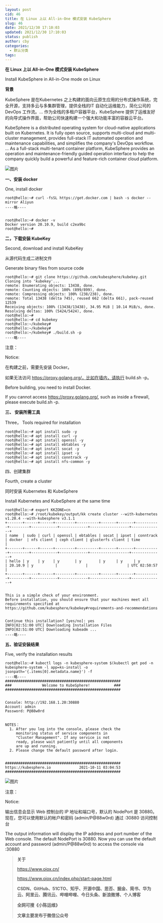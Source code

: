 ```yaml
---
layout: post
cid: 46
title: 在 Linux 上以 All-in-One 模式安装 KubeSphere
slug: 46
date: 2021/12/30 17:10:03
updated: 2021/12/30 17:10:03
status: publish
author: cby
categories: 
  - 默认分类
tags: 
---
```



**在 Linux 上以 All-in-One 模式安装 KubeSphere**

Install KubeSphere in All-in-One mode on Linux

  

  

**背景**

  

KubeSphere 是在Kubernetes 之上构建的面向云原生应用的分布式操作系统，完全开源，支持多云与多集群管理，提供全栈的IT 自动化运维能力，简化公司的DevOps 工作流。... 作为全栈的多租户容器平台，KubeSphere 提供了运维友好的向导式操作界面，帮助公司快速构建一个强大和功能丰富的容器云平台。

  

KubeSphere is a distributed operating system for cloud-native applications built on Kubernetes. It is fully open source, supports multi-cloud and multi-cluster management, provides full-stack IT automated operation and maintenance capabilities, and simplifies the company's DevOps workflow. ... As a full-stack multi-tenant container platform, KubeSphere provides an operation and maintenance-friendly guided operation interface to help the company quickly build a powerful and feature-rich container cloud platform.

  

![图片](https://p3-juejin.byteimg.com/tos-cn-i-k3u1fbpfcp/2726cdd76c2945b2be33b877b2ced175~tplv-k3u1fbpfcp-zoom-1.image)

  

**一、安装 docker**

One, install docker

  

```
root@hello:~# curl -fsSL https://get.docker.com | bash -s docker --mirror Aliyun
----略----


root@hello:~# docker -v
Docker version 20.10.9, build c2ea9bc
root@hello:~#
```

  

**二，下载安装 KubeKey**

Second, download and install KubeKey

  

  

从源代码生成二进制文件

Generate binary files from source code

  

```
root@hello:~# git clone https://github.com/kubesphere/kubekey.git
Cloning into 'kubekey'...
remote: Enumerating objects: 13438, done.
remote: Counting objects: 100% (899/899), done.
remote: Compressing objects: 100% (238/238), done.
remote: Total 13438 (delta 745), reused 662 (delta 661), pack-reused 12539
Receiving objects: 100% (13438/13438), 34.95 MiB | 10.14 MiB/s, done.
Resolving deltas: 100% (5424/5424), done.
root@hello:~# 
root@hello:~# cd kubekey
root@hello:~/kubekey# 
root@hello:~/kubekey# 
root@hello:~/kubekey# ./build.sh -p
----略----
```

  

  

注意：

Notice:

  

在构建之前，需要先安装 Docker。

如果无法访问 https://proxy.golang.org/，比如在墙内，请执行 build.sh -p。

  

Before building, you need to install Docker.

If you cannot access https://proxy.golang.org/, such as inside a firewall, please execute build.sh -p.

  

  

**三、 安装所需工具**

Three， Tools required for installation

  

```
root@hello:~# apt install sudo -y
root@hello:~# apt install curl -y
root@hello:~# apt install openssl -y
root@hello:~# apt install ebtables -y
root@hello:~# apt install socat -y
root@hello:~# apt install ipset -y
root@hello:~# apt install conntrack -y
root@hello:~# apt install nfs-common -y
```

  

四、创建集群

Fourth, create a cluster

  

同时安装 Kubernetes 和 KubeSphere

Install Kubernetes and KubeSphere at the same time

  

```
root@hello:~# export KKZONE=cn
root@hello:~# /root/kubekey/output/kk create cluster --with-kubernetes v1.20.4 --with-kubesphere v3.1.1
+-------+------+------+---------+----------+-------+-------+-----------+---------+------------+-------------+------------------+--------------+
| name  | sudo | curl | openssl | ebtables | socat | ipset | conntrack | docker  | nfs client | ceph client | glusterfs client | time         |
+-------+------+------+---------+----------+-------+-------+-----------+---------+------------+-------------+------------------+--------------+
| hello | y    | y    | y       | y        | y     | y     | y         | 20.10.9 | y          |             |                  | UTC 02:50:57 |
+-------+------+------+---------+----------+-------+-------+-----------+---------+------------+-------------+------------------+--------------+


This is a simple check of your environment.
Before installation, you should ensure that your machines meet all requirements specified at
https://github.com/kubesphere/kubekey#requirements-and-recommendations


Continue this installation? [yes/no]: yes
INFO[02:51:00 UTC] Downloading Installation Files               
INFO[02:51:00 UTC] Downloading kubeadm ...    
----略----
```

  

  

**五、验证安装结果**

Five, verify the installation results

  

```
root@hello:~# kubectl logs -n kubesphere-system $(kubectl get pod -n kubesphere-system -l app=ks-install -o jsonpath='{.items[0].metadata.name}') -f
----略----
#####################################################
###              Welcome to KubeSphere!           ###
#####################################################


Console: http://192.168.1.20:30880
Account: admin
Password: P@88w0rd


NOTES：
  1. After you log into the console, please check the
     monitoring status of service components in
     "Cluster Management". If any service is not
     ready, please wait patiently until all components 
     are up and running.
  2. Please change the default password after login.


#####################################################
https://kubesphere.io             2021-10-11 03:04:53
#####################################################
```

  

![图片](https://p3-juejin.byteimg.com/tos-cn-i-k3u1fbpfcp/01946623a981490880a25cba41758d86~tplv-k3u1fbpfcp-zoom-1.image)

  

注意：

Notice:

  

  

输出信息会显示 Web 控制台的 IP 地址和端口号，默认的 NodePort 是 30880。现在，您可以使用默认的帐户和密码 (admin/P@88w0rd) 通过 <NodeIP>:30880 访问控制台

  

The output information will display the IP address and port number of the Web console. The default NodePort is 30880. Now you can use the default account and password (admin/P@88w0rd) to access the console via <NodeIP>:30880

  

> **关于**
>
> https://www.oiox.cn/
>
> https://www.oiox.cn/index.php/start-page.html
>
> **CSDN、GitHub、51CTO、知乎、开源中国、思否、掘金、简书、华为云、阿里云、腾讯云、哔哩哔哩、今日头条、新浪微博、个人博客**
>
> **全网可搜《小陈运维》**
>
> **文章主要发布于微信公众号**